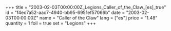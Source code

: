 +++
title = "2003-02-03T00:00:00Z_Legions_Caller_of_the_Claw_[es]_true"
id = "f4ec7a52-aac7-4940-bb95-6951ef57066b"
date = "2003-02-03T00:00:00Z"
name = "Caller of the Claw"
lang = ["es"]
price = "1.48"
quantity = 1
foil = true
set = "Legions"
+++
